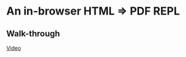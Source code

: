 # An in-browser HTML => PDF REPL

## Walk-through
[Video](https://www.loom.com/share/7f01e34a4f3740fc81a607033c2e1948)
